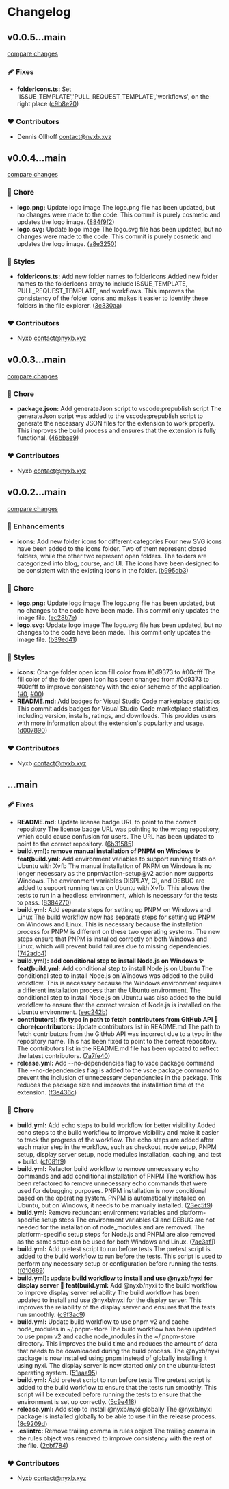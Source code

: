 # Changelog


## v0.0.5...main

[compare changes](https://github.com/nyxblabs/materialiconic/compare/v0.0.5...main)


### 🩹 Fixes

  - **folderIcons.ts:** Set 'ISSUE_TEMPLATE','PULL_REQUEST_TEMPLATE','workflows', on the right place ([c9b8e20](https://github.com/nyxblabs/materialiconic/commit/c9b8e20))

### ❤️  Contributors

- Dennis Ollhoff <contact@nyxb.xyz>

## v0.0.4...main

[compare changes](https://github.com/nyxblabs/materialiconic/compare/v0.0.4...main)


### 🏡 Chore

  - **logo.png:** Update logo image The logo.png file has been updated, but no changes were made to the code. This commit is purely cosmetic and updates the logo image. ([884f9f2](https://github.com/nyxblabs/materialiconic/commit/884f9f2))
  - **logo.svg:** Update logo image The logo.svg file has been updated, but no changes were made to the code. This commit is purely cosmetic and updates the logo image. ([a8e3250](https://github.com/nyxblabs/materialiconic/commit/a8e3250))

### 🎨 Styles

  - **folderIcons.ts:** Add new folder names to folderIcons Added new folder names to the folderIcons array to include ISSUE_TEMPLATE, PULL_REQUEST_TEMPLATE, and workflows. This improves the consistency of the folder icons and makes it easier to identify these folders in the file explorer. ([3c330aa](https://github.com/nyxblabs/materialiconic/commit/3c330aa))

### ❤️  Contributors

- Nyxb <contact@nyxb.xyz>

## v0.0.3...main

[compare changes](https://github.com/nyxblabs/materialiconic/compare/v0.0.3...main)


### 🏡 Chore

  - **package.json:** Add generateJson script to vscode:prepublish script The generateJson script was added to the vscode:prepublish script to generate the necessary JSON files for the extension to work properly. This improves the build process and ensures that the extension is fully functional. ([46bbae9](https://github.com/nyxblabs/materialiconic/commit/46bbae9))

### ❤️  Contributors

- Nyxb <contact@nyxb.xyz>

## v0.0.2...main

[compare changes](https://github.com/nyxblabs/materialiconic/compare/v0.0.2...main)


### 🚀 Enhancements

  - **icons:** Add new folder icons for different categories Four new SVG icons have been added to the icons folder. Two of them represent closed folders, while the other two represent open folders. The folders are categorized into blog, course, and UI. The icons have been designed to be consistent with the existing icons in the folder. ([b995db3](https://github.com/nyxblabs/materialiconic/commit/b995db3))

### 🏡 Chore

  - **logo.png:** Update logo image The logo.png file has been updated, but no changes to the code have been made. This commit only updates the image file. ([ec28b7e](https://github.com/nyxblabs/materialiconic/commit/ec28b7e))
  - **logo.svg:** Update logo image The logo.svg file has been updated, but no changes to the code have been made. This commit only updates the image file. ([b39ed41](https://github.com/nyxblabs/materialiconic/commit/b39ed41))

### 🎨 Styles

  - **icons:** Change folder open icon fill color from #0d9373 to #00cfff The fill color of the folder open icon has been changed from #0d9373 to #00cfff to improve consistency with the color scheme of the application. ([#0](https://github.com/nyxblabs/materialiconic/issues/0), [#00](https://github.com/nyxblabs/materialiconic/issues/00))
  - **README.md:** Add badges for Visual Studio Code marketplace statistics This commit adds badges for Visual Studio Code marketplace statistics, including version, installs, ratings, and downloads. This provides users with more information about the extension's popularity and usage. ([d007890](https://github.com/nyxblabs/materialiconic/commit/d007890))

### ❤️  Contributors

- Nyxb <contact@nyxb.xyz>

## ...main


### 🩹 Fixes

  - **README.md:** Update license badge URL to point to the correct repository The license badge URL was pointing to the wrong repository, which could cause confusion for users. The URL has been updated to point to the correct repository. ([6b31585](https://github.com/nyxblabs/materialiconic/commit/6b31585))
  - **build.yml): remove manual installation of PNPM on Windows ✨ feat(build.yml:** Add environment variables to support running tests on Ubuntu with Xvfb The manual installation of PNPM on Windows is no longer necessary as the pnpm/action-setup@v2 action now supports Windows. The environment variables DISPLAY, CI, and DEBUG are added to support running tests on Ubuntu with Xvfb. This allows the tests to run in a headless environment, which is necessary for the tests to pass. ([8384270](https://github.com/nyxblabs/materialiconic/commit/8384270))
  - **build.yml:** Add separate steps for setting up PNPM on Windows and Linux The build workflow now has separate steps for setting up PNPM on Windows and Linux. This is necessary because the installation process for PNPM is different on these two operating systems. The new steps ensure that PNPM is installed correctly on both Windows and Linux, which will prevent build failures due to missing dependencies. ([742adb4](https://github.com/nyxblabs/materialiconic/commit/742adb4))
  - **build.yml): add conditional step to install Node.js on Windows ✨ feat(build.yml:** Add conditional step to install Node.js on Ubuntu The conditional step to install Node.js on Windows was added to the build workflow. This is necessary because the Windows environment requires a different installation process than the Ubuntu environment. The conditional step to install Node.js on Ubuntu was also added to the build workflow to ensure that the correct version of Node.js is installed on the Ubuntu environment. ([eec242b](https://github.com/nyxblabs/materialiconic/commit/eec242b))
  - **contributors): fix typo in path to fetch contributors from GitHub API 🚀 chore(contributors:** Update contributors list in README.md The path to fetch contributors from the GitHub API was incorrect due to a typo in the repository name. This has been fixed to point to the correct repository. The contributors list in the README.md file has been updated to reflect the latest contributors. ([7a7fe40](https://github.com/nyxblabs/materialiconic/commit/7a7fe40))
  - **release.yml:** Add --no-dependencies flag to vsce package command The --no-dependencies flag is added to the vsce package command to prevent the inclusion of unnecessary dependencies in the package. This reduces the package size and improves the installation time of the extension. ([f3e436c](https://github.com/nyxblabs/materialiconic/commit/f3e436c))

### 🏡 Chore

  - **build.yml:** Add echo steps to build workflow for better visibility Added echo steps to the build workflow to improve visibility and make it easier to track the progress of the workflow. The echo steps are added after each major step in the workflow, such as checkout, node setup, PNPM setup, display server setup, node modules installation, caching, and test + build. ([cf081f9](https://github.com/nyxblabs/materialiconic/commit/cf081f9))
  - **build.yml:** Refactor build workflow to remove unnecessary echo commands and add conditional installation of PNPM The workflow has been refactored to remove unnecessary echo commands that were used for debugging purposes. PNPM installation is now conditional based on the operating system. PNPM is automatically installed on Ubuntu, but on Windows, it needs to be manually installed. ([23ec5f9](https://github.com/nyxblabs/materialiconic/commit/23ec5f9))
  - **build.yml:** Remove redundant environment variables and platform-specific setup steps The environment variables CI and DEBUG are not needed for the installation of node_modules and are removed. The platform-specific setup steps for Node.js and PNPM are also removed as the same setup can be used for both Windows and Linux. ([7ac3af1](https://github.com/nyxblabs/materialiconic/commit/7ac3af1))
  - **build.yml:** Add pretest script to run before tests The pretest script is added to the build workflow to run before the tests. This script is used to perform any necessary setup or configuration before running the tests. ([f010669](https://github.com/nyxblabs/materialiconic/commit/f010669))
  - **build.yml): update build workflow to install and use @nyxb/nyxi for display server 🚀 feat(build.yml:** Add @nyxb/nyxi to the build workflow to improve display server reliability The build workflow has been updated to install and use @nyxb/nyxi for the display server. This improves the reliability of the display server and ensures that the tests run smoothly. ([c9f3ac9](https://github.com/nyxblabs/materialiconic/commit/c9f3ac9))
  - **build.yml:** Update build workflow to use pnpm v2 and cache node_modules in ~/.pnpm-store The build workflow has been updated to use pnpm v2 and cache node_modules in the ~/.pnpm-store directory. This improves the build time and reduces the amount of data that needs to be downloaded during the build process. The @nyxb/nyxi package is now installed using pnpm instead of globally installing it using nyxi. The display server is now started only on the ubuntu-latest operating system. ([51aaa95](https://github.com/nyxblabs/materialiconic/commit/51aaa95))
  - **build.yml:** Add pretest script to run before tests The pretest script is added to the build workflow to ensure that the tests run smoothly. This script will be executed before running the tests to ensure that the environment is set up correctly. ([5c9e418](https://github.com/nyxblabs/materialiconic/commit/5c9e418))
  - **release.yml:** Add step to install @nyxb/nyxi globally The @nyxb/nyxi package is installed globally to be able to use it in the release process. ([8c9209d](https://github.com/nyxblabs/materialiconic/commit/8c9209d))
  - **.eslintrc:** Remove trailing comma in rules object The trailing comma in the rules object was removed to improve consistency with the rest of the file. ([2cbf784](https://github.com/nyxblabs/materialiconic/commit/2cbf784))

### ❤️  Contributors

- Nyxb <contact@nyxb.xyz>

